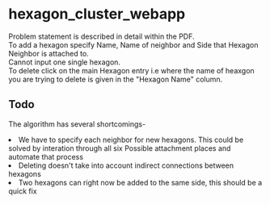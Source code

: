 # hexagon_cluster_webapp
Problem statement is described in detail within the PDF.<br>
To add a hexagon specify Name, Name of neighbor and Side that Hexagon Neighbor is attached to. </br>
Cannot input one single hexagon.</br>
To delete click on the main Hexagon entry i.e where the name of heaxgon you are trying to delete is given in the  "Hexagon Name" column.
## Todo
The algorithm has several shortcomings-</br>
<li>We have to specify each neighbor for new hexagons. This could be solved by interation through all six Possible attachment places and automate that process</li>
<li>Deleting doesn't take into account indirect connections between hexagons</li>
<li>Two hexagons can right now be added to the same side, this should be a quick fix</li>
